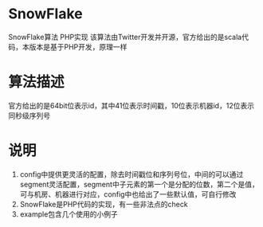 # SnowFlake
SnowFlake算法 PHP实现
该算法由Twitter开发并开源，官方给出的是scala代码，本版本是基于PHP开发，原理一样

# 算法描述
官方给出的是64bit位表示id，其中41位表示时间戳，10位表示机器id，12位表示同秒级序列号

# 说明
1. config中提供更灵活的配置，除去时间戳位和序列号位，中间的可以通过segment灵活配置，segment中子元素的第一个是分配的位数，第二个是值，可与机房、机器进行对应，config中也给出了一些默认值，可自行修改
2. SnowFlake是PHP代码的实现，有一些非法点的check
3. example包含几个使用的小例子
